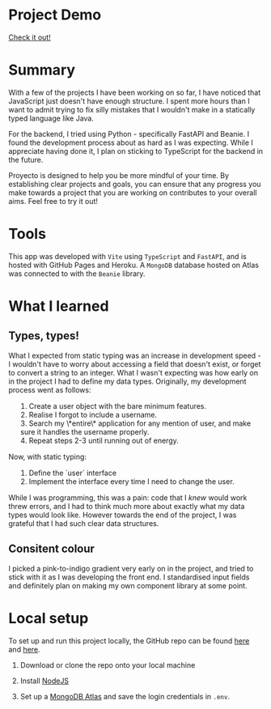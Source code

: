 # Project Demo
[Check it out!](https://hugojjohnson.github.com/proyecto)

# Summary
With a few of the projects I have been working on so far, I have noticed that JavaScript just doesn't have enough structure. I spent more hours than I want to admit trying to fix silly mistakes that I wouldn't make in a statically typed language like Java.

For the backend, I tried using Python - specifically FastAPI and Beanie. I found the development process about as hard as I was expecting. While I appreciate having done it, I plan on sticking to TypeScript for the backend in the future.

Proyecto is designed to help you be more mindful of your time. By establishing clear projects and goals, you can ensure that any progress you make towards a project that you are working on contributes to your overall aims. Feel free to try it out!

# Tools
This app was developed with `Vite` using `TypeScript` and `FastAPI`, and is hosted with GitHub Pages and Heroku. A `MongoDB` database hosted on Atlas was connected to with the `Beanie` library.

# What I learned
## Types, types!
What I expected from static typing was an increase in development speed - I wouldn't have to worry about accessing a field that doesn't exist, or forget to convert a string to an integer. What I wasn't expecting was how early on in the project I had to define my data types. Originally, my development process went as follows:

<ol style="list-style-type: decimal; list-style-position: inside; margin-top: 15px; margin-bottom: 15px;">
<li>Create a user object with the bare minimum features.</li>
<li>Realise I forgot to include a username.</li>
<li>Search my \*entire\* application for any mention of user, and make sure it handles the username properly.</li>
<li>Repeat steps 2-3 until running out of energy.</li>

</ol>

Now, with static typing:
<ol style="list-style-type: decimal; list-style-position: inside; margin-top: 15px; margin-bottom: 15px;">
<li>Define the `user` interface</li>
<li>Implement the interface every time I need to change the user.</li>
</ol>

While I was programming, this was a pain: code that I *knew* would work threw errors, and I had to think much more about exactly what my data types would look like. However towards the end of the project, I was grateful that I had such clear data structures.

## Consitent colour
I picked a pink-to-indigo gradient very early on in the project, and tried to stick with it as I was developing the front end. I standardised input fields and definitely plan on making my own component library at some point.

# Local setup
To set up and run this project locally, the GitHub repo can be found [here](https://github.com/hugojjohnson/proyecto) and [here](https://github.com/hugojjohnson/proyecto-backend).

1. Download or clone the repo onto your local machine

2. Install [NodeJS](https://nodejs.org/en/download/package-manager)

3. Set up a [MongoDB Atlas](https://www.mongodb.com/products/platform/atlas-database) and save the login credentials in `.env`.




